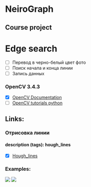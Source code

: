 # NeiroGraph
## Course project

# Edge search
- [ ] Перевод в черно-белый цвет фото
- [ ] Поиск начала и конца линии
- [ ]  Запись данных

### OpenCV 3.4.3
- [x]  [OpenCV Documentation](https://docs.opencv.org/3.4.3/pages.html)
- [ ]  [OpenCV tutorials python](https://pythonprogramming.net/search/?q=opencv)

## Links:

### Отрисовка линии
#### description (tags): hough_lines
- [x] [Hough_lines](https://docs.opencv.org/3.4.0/d9/db0/tutorial_hough_lines.html)
### Examples:
<image src='lines.png'>
<image src='3lines.png'>
<image src='10lines.png>

